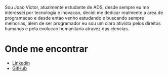 
Sou Joao Victor, atualmente estudante de ADS, desde sempre eu me interessei por tecnologia e inovacao, decidi me dedicar realmente a area de programacao e desde entao venho estudando e buscando sempre melhorias, alem de ser programador eu sou um claro ativista pelos direitos humanos e pela evolucao humanitaria atravez das ciencias.

# Onde me encontrar
- [Linkedin](www.linkedin.com/in/joão-victor-lima-0138a9220)
- [GitHub](https://github.com/JoaoVictor-Lima)